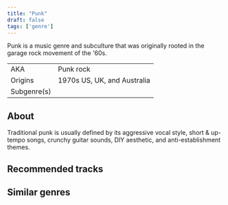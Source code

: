 ```yaml
---
title: "Punk"
draft: false
tags: ['genre']
---
```


Punk is a music genre and subculture that was originally rooted in the garage rock movement of the '60s.

|              |                                  |
| ------------ | -------------------------------- |
| AKA          | Punk rock                        |
| Origins      | 1970s US, UK, and Australia      |
| Subgenre(s)  |                                  |

## About
Traditional punk is usually defined by its aggressive vocal style, short & up-tempo songs, crunchy guitar sounds, DIY aesthetic, and anti-establishment themes.

## Recommended tracks


## Similar genres
